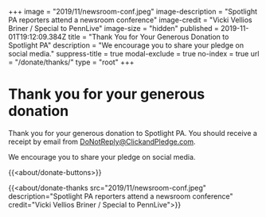 +++
image = "2019/11/newsroom-conf.jpeg"
image-description = "Spotlight PA reporters attend a newsroom conference"
image-credit = "Vicki Vellios Briner / Special to PennLive"
image-size = "hidden"
published = 2019-11-01T19:12:09.384Z
title = "Thank You for Your Generous Donation to Spotlight PA"
description = "We encourage you to share your pledge on social media."
suppress-title = true
modal-exclude = true
no-index = true
url = "/donate/thanks/"
type = "root"
+++
# Thank you for your generous donation

Thank you for your generous donation to Spotlight PA. You should receive a receipt by email from DoNotReply@ClickandPledge.com.

We encourage you to share your pledge on social media.

{{<about/donate-buttons>}}

{{<about/donate-thanks src="2019/11/newsroom-conf.jpeg" description="Spotlight PA reporters attend a newsroom conference" credit="Vicki Vellios Briner / Special to PennLive">}}
